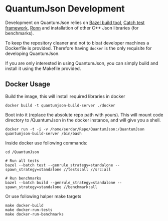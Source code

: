 # QuantumJson Development

Development on QuantumJson relies on
[Bazel build tool](https://github.com/bazelbuild/bazel),
[Catch test framework](https://github.com/philsquared/Catch),
[Ronn](https://github.com/rtomayko/ronn) and installation of other C++ Json
libraries (for benchmarks).

To keep the repository cleaner and not to bloat developer machines a Dockerfile is
provided. Therefore having `docker` is the only requisite for developing QuantumJson.

If you are only interested in using QuantumJson, you can simply build and install it using
the Makefile provided.

## Docker Usage

Build the image, this will install required libraries in docker

    docker build -t quantumjson-build-server ./docker

Boot into it (replace the absolute repo path with yours). This will mount code directory
to /QuantumJson in the docker instance, and will give you a shell.

    docker run -t -i -v /home/serdar/Repo/QuantumJson:/QuantumJson quantumjson-build-server /bin/bash

Inside docker use following commands:

    cd /QuantumJson
    
    # Run all tests
    bazel --batch test --genrule_strategy=standalone --spawn_strategy=standalone //tests:all //src:all
    
    # Run benchmarks
    bazel --batch build --genrule_strategy=standalone --spawn_strategy=standalone //benchmark:all

Or use following halper make targets

    make docker-build
    make docker-run-tests
    make docker-run-benchmarks
